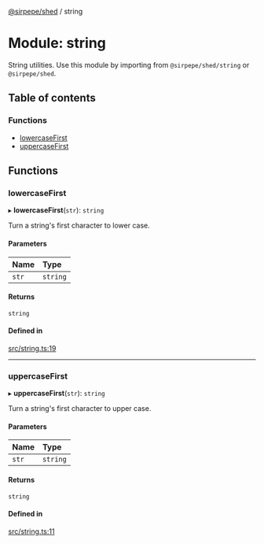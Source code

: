 [@sirpepe/shed](../README.md) / string

# Module: string

String utilities. Use this module by importing from `@sirpepe/shed/string`
or `@sirpepe/shed`.

## Table of contents

### Functions

- [lowercaseFirst](string.md#lowercasefirst)
- [uppercaseFirst](string.md#uppercasefirst)

## Functions

### lowercaseFirst

▸ **lowercaseFirst**(`str`): `string`

Turn a string's first character to lower case.

#### Parameters

| Name | Type |
| :------ | :------ |
| `str` | `string` |

#### Returns

`string`

#### Defined in

[src/string.ts:19](https://github.com/SirPepe/shed/blob/ab01f4e/src/string.ts#L19)

___

### uppercaseFirst

▸ **uppercaseFirst**(`str`): `string`

Turn a string's first character to upper case.

#### Parameters

| Name | Type |
| :------ | :------ |
| `str` | `string` |

#### Returns

`string`

#### Defined in

[src/string.ts:11](https://github.com/SirPepe/shed/blob/ab01f4e/src/string.ts#L11)
